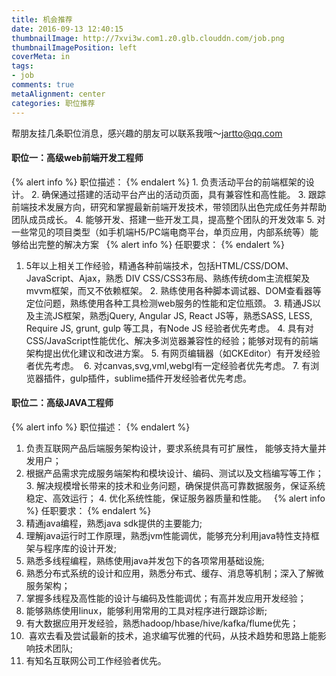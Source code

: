 ```yaml
---
title: 机会推荐
date: 2016-09-13 12:40:15
thumbnailImage: http://7xvi3w.com1.z0.glb.clouddn.com/job.png
thumbnailImagePosition: left
coverMeta: in
tags: 
- job
comments: true
metaAlignment: center
categories: 职位推荐
---
```

帮朋友挂几条职位消息，感兴趣的朋友可以联系我哦～jartto@qq.com
<!-- more -->
#### 职位一：高级web前端开发工程师
{% alert info %}
职位描述：
{% endalert %}
1. 负责活动平台的前端框架的设计。
2. 确保通过搭建的活动平台产出的活动页面，具有兼容性和高性能。
3. 跟踪前端技术发展方向，研究和掌握最新前端开发技术，带领团队出色完成任务并帮助团队成员成长。
4. 能够开发、搭建一些开发工具，提高整个团队的开发效率
5. 对一些常见的项目类型（如手机端H5/PC端电商平台，单页应用，内部系统等）能够给出完整的解决方案
 
{% alert info %}
任职要求：
{% endalert %}
1. 5年以上相关工作经验，精通各种前端技术，包括HTML/CSS/DOM、JavaScript、Ajax，熟悉 DIV CSS/CSS3布局、熟练传统dom主流框架及mvvm框架，而又不依赖框架。
2. 熟练使用各种脚本调试器、DOM查看器等定位问题，熟练使用各种工具检测web服务的性能和定位瓶颈。
3. 精通JS以及主流JS框架，熟悉jQuery, Angular JS, React JS等，熟悉SASS, LESS, Require JS, grunt, gulp 等工具，有Node JS 经验者优先考虑。
4. 具有对CSS/JavaScript性能优化、解决多浏览器兼容性的经验；能够对现有的前端架构提出优化建议和改进方案。
5. 有网页编辑器（如CKEditor）有开发经验者优先考虑。 
6. 对canvas,svg,vml,webgl有一定经验者优先考虑。
7. 有浏览器插件，gulp插件，sublime插件开发经验者优先考虑。



#### 职位二：高级JAVA工程师
{% alert info %}
职位描述：
{% endalert %}
1. 负责互联网产品后端服务架构设计，要求系统具有可扩展性， 能够支持大量并发用户；
2. 根据产品需求完成服务端架构和模块设计、编码、测试以及文档编写等工作；
3. 解决规模增长带来的技术和业务问题，确保提供高可靠数据服务，保证系统稳定、高效运行；
4. 优化系统性能，保证服务器质量和性能。
 
{% alert info %}
任职要求：
{% endalert %}
1. 精通java编程，熟悉java sdk提供的主要能力;
2. 理解java运行时工作原理，熟悉jvm性能调优，能够充分利用java特性支持框架与程序库的设计开发;
3. 熟悉多线程编程，熟练使用java并发包下的各项常用基础设施;
4. 熟悉分布式系统的设计和应用，熟悉分布式、缓存、消息等机制；深入了解微服务架构；
5. 掌握多线程及高性能的设计与编码及性能调优；有高并发应用开发经验；
6. 能够熟练使用linux，能够利用常用的工具对程序进行跟踪诊断;
7. 有大数据应用开发经验，熟悉hadoop/hbase/hive/kafka/flume优先；
8.  喜欢去看及尝试最新的技术，追求编写优雅的代码，从技术趋势和思路上能影响技术团队;
9. 有知名互联网公司工作经验者优先。
